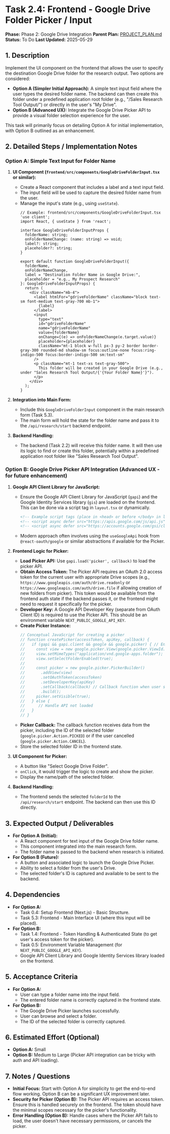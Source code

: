 # Task 2.4: Frontend - Google Drive Folder Picker / Input

**Phase:** Phase 2: Google Drive Integration
**Parent Plan:** [PROJECT_PLAN.md](PROJECT_PLAN.md)
**Status:** To Do
**Last Updated:** 2025-05-29

## 1. Description
Implement the UI component on the frontend that allows the user to specify the destination Google Drive folder for the research output. Two options are considered:
*   **Option A (Simpler Initial Approach):** A simple text input field where the user types the desired folder name. The backend can then create this folder under a predefined application root folder (e.g., "/Sales Research Tool Output/") or directly in the user's "My Drive".
*   **Option B (Advanced UX):** Integrate the Google Drive Picker API to provide a visual folder selection experience for the user.

This task will primarily focus on detailing Option A for initial implementation, with Option B outlined as an enhancement.

## 2. Detailed Steps / Implementation Notes

### Option A: Simple Text Input for Folder Name

1.  **UI Component (`frontend/src/components/GoogleDriveFolderInput.tsx` or similar):**
    *   Create a React component that includes a label and a text input field.
    *   The input field will be used to capture the desired folder name from the user.
    *   Manage the input's state (e.g., using `useState`).
        ```tsx
        // Example: frontend/src/components/GoogleDriveFolderInput.tsx
        'use client';
        import React, { useState } from 'react';

        interface GoogleDriveFolderInputProps {
          folderName: string;
          onFolderNameChange: (name: string) => void;
          label?: string;
          placeholder?: string;
        }

        export default function GoogleDriveFolderInput({
          folderName,
          onFolderNameChange,
          label = "Destination Folder Name in Google Drive:",
          placeholder = "e.g., My Prospect Research"
        }: GoogleDriveFolderInputProps) {
          return (
            <div className="mb-4">
              <label htmlFor="gdriveFolderName" className="block text-sm font-medium text-gray-700 mb-1">
                {label}
              </label>
              <input
                type="text"
                id="gdriveFolderName"
                name="gdriveFolderName"
                value={folderName}
                onChange={(e) => onFolderNameChange(e.target.value)}
                placeholder={placeholder}
                className="mt-1 block w-full px-3 py-2 border border-gray-300 rounded-md shadow-sm focus:outline-none focus:ring-indigo-500 focus:border-indigo-500 sm:text-sm"
              />
              <p className="mt-1 text-xs text-gray-500">
                This folder will be created in your Google Drive (e.g., under "Sales Research Tool Output/{'{Your Folder Name}'}").
              </p>
            </div>
          );
        }
        ```

2.  **Integration into Main Form:**
    *   Include this `GoogleDriveFolderInput` component in the main research form (Task 5.3).
    *   The main form will hold the state for the folder name and pass it to the `/api/research/start` backend endpoint.

3.  **Backend Handling:**
    *   The backend (Task 2.2) will receive this folder name. It will then use its logic to find or create this folder, potentially within a predefined application root folder like "Sales Research Tool Output".

### Option B: Google Drive Picker API Integration (Advanced UX - for future enhancement)

1.  **Google API Client Library for JavaScript:**
    *   Ensure the Google API Client Library for JavaScript (`gapi`) and the Google Identity Services library (`gis`) are loaded on the frontend. This can be done via a script tag in `layout.tsx` or dynamically.
        ```html
        <!-- Example script tags (place in <head> or before </body> in layout) -->
        <!-- <script async defer src="https://apis.google.com/js/api.js"></script> -->
        <!-- <script async defer src="https://accounts.google.com/gsi/client"></script> -->
        ```
    *   Modern approach often involves using the `useGoogleApi` hook from `@react-oauth/google` or similar abstractions if available for the Picker.

2.  **Frontend Logic for Picker:**
    *   **Load Picker API:** Use `gapi.load('picker', callback)` to load the picker API.
    *   **Obtain Access Token:** The Picker API requires an OAuth 2.0 access token for the current user with appropriate Drive scopes (e.g., `https://www.googleapis.com/auth/drive.readonly` or `https://www.googleapis.com/auth/drive.file` if allowing creation of new folders from picker). This token would be available from the frontend auth state if the backend passes it, or the frontend might need to request it specifically for the picker.
    *   **Developer Key:** A Google API Developer Key (separate from OAuth Client ID) is required to use the Picker API. This should be an environment variable `NEXT_PUBLIC_GOOGLE_API_KEY`.
    *   **Create Picker Instance:**
        ```javascript
        // Conceptual JavaScript for creating a picker
        // function createPicker(accessToken, apiKey, callback) {
        //   if (gapi && gapi.client && google && google.picker) { // Ensure APIs are loaded
        //     const view = new google.picker.View(google.picker.ViewId.FOLDERS);
        //     view.setMimeTypes("application/vnd.google-apps.folder");
        //     view.setSelectFolderEnabled(true);
        //
        //     const picker = new google.picker.PickerBuilder()
        //       .addView(view)
        //       .setOAuthToken(accessToken)
        //       .setDeveloperKey(apiKey)
        //       .setCallback(callback) // Callback function when user selects or cancels
        //       .build();
        //     picker.setVisible(true);
        //   } else {
        //      // Handle API not loaded
        //   }
        // }
        ```
    *   **Picker Callback:** The callback function receives data from the picker, including the ID of the selected folder (`google.picker.Action.PICKED`) or if the user cancelled (`google.picker.Action.CANCEL`).
    *   Store the selected folder ID in the frontend state.

3.  **UI Component for Picker:**
    *   A button like "Select Google Drive Folder".
    *   `onClick`, it would trigger the logic to create and show the picker.
    *   Display the name/path of the selected folder.

4.  **Backend Handling:**
    *   The frontend sends the selected `folderId` to the `/api/research/start` endpoint. The backend can then use this ID directly.

## 3. Expected Output / Deliverables

*   **For Option A (Initial):**
    *   A React component for text input of the Google Drive folder name.
    *   This component integrated into the main research form.
    *   The folder name is passed to the backend when research is initiated.
*   **For Option B (Future):**
    *   A button and associated logic to launch the Google Drive Picker.
    *   Ability to select a folder from the user's Drive.
    *   The selected folder's ID is captured and available to be sent to the backend.

## 4. Dependencies
*   **For Option A:**
    *   Task 0.4: Setup Frontend (Next.js) - Basic Structure.
    *   Task 5.3: Frontend - Main Interface UI (where this input will be placed).
*   **For Option B:**
    *   Task 1.4: Frontend - Token Handling & Authenticated State (to get user's access token for the picker).
    *   Task 0.5: Environment Variable Management (for `NEXT_PUBLIC_GOOGLE_API_KEY`).
    *   Google API Client Library and Google Identity Services library loaded on the frontend.

## 5. Acceptance Criteria
*   **For Option A:**
    *   User can type a folder name into the input field.
    *   The entered folder name is correctly captured in the frontend state.
*   **For Option B:**
    *   The Google Drive Picker launches successfully.
    *   User can browse and select a folder.
    *   The ID of the selected folder is correctly captured.

## 6. Estimated Effort (Optional)
*   **Option A:** Small
*   **Option B:** Medium to Large (Picker API integration can be tricky with auth and API loading).

## 7. Notes / Questions
*   **Initial Focus:** Start with Option A for simplicity to get the end-to-end flow working. Option B can be a significant UX improvement later.
*   **Security for Picker (Option B):** The Picker API requires an access token. Ensure this is handled securely on the frontend. The token should have the minimal scopes necessary for the picker's functionality.
*   **Error Handling (Option B):** Handle cases where the Picker API fails to load, the user doesn't have necessary permissions, or cancels the picker.